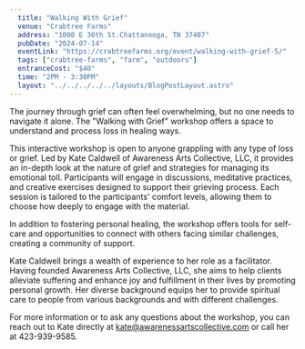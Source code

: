 ```yaml
---
  title: "Walking With Grief"
  venue: "Crabtree Farms"
  address: "1000 E 30th St.Chattanooga, TN 37407"
  pubDate: "2024-07-14"
  eventLink: "https://crabtreefarms.org/event/walking-with-grief-5/"
  tags: ["crabtree-farms", "farm", "outdoors"]
  entranceCost: "$40"
  time: "2PM - 3:30PM"
  layout: "../../../../../layouts/BlogPostLayout.astro"
---
```


The journey through grief can often feel overwhelming, but no one needs to navigate it alone. The "Walking with Grief" workshop offers a space to understand and process loss in healing ways.

This interactive workshop is open to anyone grappling with any type of loss or grief. Led by Kate Caldwell of Awareness Arts Collective, LLC, it provides an in-depth look at the nature of grief and strategies for managing its emotional toll. Participants will engage in discussions, meditative practices, and creative exercises designed to support their grieving process. Each session is tailored to the participants' comfort levels, allowing them to choose how deeply to engage with the material.

In addition to fostering personal healing, the workshop offers tools for self-care and opportunities to connect with others facing similar challenges, creating a community of support.

Kate Caldwell brings a wealth of experience to her role as a facilitator. Having founded Awareness Arts Collective, LLC, she aims to help clients alleviate suffering and enhance joy and fulfillment in their lives by promoting personal growth. Her diverse background equips her to provide spiritual care to people from various backgrounds and with different challenges.

For more information or to ask any questions about the workshop, you can reach out to Kate directly at kate@awarenessartscollective.com or call her at 423-939-9585.
